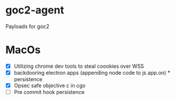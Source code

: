 # goc2-agent

Payloads for goc2

# MacOs
- [X] Utilizing chrome dev tools to steal coookies over WSS
- [X] backdooring electron apps (appending node code to js app.on) * persistence
- [X] Opsec safe objective c in cgo
- [ ] Pre commit hook persistence
